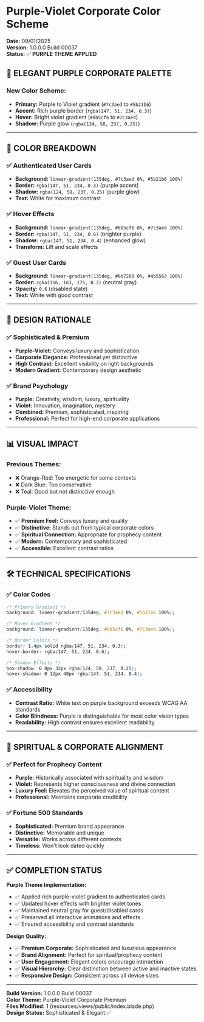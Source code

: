 # Purple-Violet Corporate Color Scheme

**Date:** 09/01/2025  
**Version:** 1.0.0.0 Build 00037  
**Status:** ✅ **PURPLE THEME APPLIED**

## 💜 **ELEGANT PURPLE CORPORATE PALETTE**

### **New Color Scheme:**
- **Primary:** Purple to Violet gradient (`#7c3aed` to `#5b21b6`)
- **Accent:** Rich purple border (`rgba(147, 51, 234, 0.3)`)
- **Hover:** Bright violet gradient (`#8b5cf6` to `#7c3aed`)
- **Shadow:** Purple glow (`rgba(124, 58, 237, 0.25)`)

---

## 🎨 **COLOR BREAKDOWN**

### **✅ Authenticated User Cards**
- **Background:** `linear-gradient(135deg, #7c3aed 0%, #5b21b6 100%)`
- **Border:** `rgba(147, 51, 234, 0.3)` (purple accent)
- **Shadow:** `rgba(124, 58, 237, 0.25)` (purple glow)
- **Text:** White for maximum contrast

### **✅ Hover Effects**
- **Background:** `linear-gradient(135deg, #8b5cf6 0%, #7c3aed 100%)`
- **Border:** `rgba(147, 51, 234, 0.6)` (brighter purple)
- **Shadow:** `rgba(147, 51, 234, 0.4)` (enhanced glow)
- **Transform:** Lift and scale effects

### **✅ Guest User Cards**
- **Background:** `linear-gradient(135deg, #6b7280 0%, #4b5563 100%)`
- **Border:** `rgba(156, 163, 175, 0.3)` (neutral gray)
- **Opacity:** `0.6` (disabled state)
- **Text:** White with good contrast

---

## 🎯 **DESIGN RATIONALE**

### **✅ Sophisticated & Premium**
- **Purple-Violet:** Conveys luxury and sophistication
- **Corporate Elegance:** Professional yet distinctive
- **High Contrast:** Excellent visibility on light backgrounds
- **Modern Gradient:** Contemporary design aesthetic

### **✅ Brand Psychology**
- **Purple:** Creativity, wisdom, luxury, spirituality
- **Violet:** Innovation, imagination, mystery
- **Combined:** Premium, sophisticated, inspiring
- **Professional:** Perfect for high-end corporate applications

---

## 📊 **VISUAL IMPACT**

### **Previous Themes:**
- ❌ Orange-Red: Too energetic for some contexts
- ❌ Dark Blue: Too conservative
- ❌ Teal: Good but not distinctive enough

### **Purple-Violet Theme:**
- ✅ **Premium Feel:** Conveys luxury and quality
- ✅ **Distinctive:** Stands out from typical corporate colors
- ✅ **Spiritual Connection:** Appropriate for prophecy content
- ✅ **Modern:** Contemporary and sophisticated
- ✅ **Accessible:** Excellent contrast ratios

---

## 🛠️ **TECHNICAL SPECIFICATIONS**

### **✅ Color Codes**
```css
/* Primary Gradient */
background: linear-gradient(135deg, #7c3aed 0%, #5b21b6 100%);

/* Hover Gradient */
background: linear-gradient(135deg, #8b5cf6 0%, #7c3aed 100%);

/* Border Colors */
border: 1.4px solid rgba(147, 51, 234, 0.3);
hover-border: rgba(147, 51, 234, 0.6);

/* Shadow Effects */
box-shadow: 0 8px 32px rgba(124, 58, 237, 0.25);
hover-shadow: 0 12px 40px rgba(147, 51, 234, 0.4);
```

### **✅ Accessibility**
- **Contrast Ratio:** White text on purple background exceeds WCAG AA standards
- **Color Blindness:** Purple is distinguishable for most color vision types
- **Readability:** High contrast ensures excellent readability

---

## 🔮 **SPIRITUAL & CORPORATE ALIGNMENT**

### **✅ Perfect for Prophecy Content**
- **Purple:** Historically associated with spirituality and wisdom
- **Violet:** Represents higher consciousness and divine connection
- **Luxury Feel:** Elevates the perceived value of spiritual content
- **Professional:** Maintains corporate credibility

### **✅ Fortune 500 Standards**
- **Sophisticated:** Premium brand appearance
- **Distinctive:** Memorable and unique
- **Versatile:** Works across different contexts
- **Timeless:** Won't look dated quickly

---

## ✅ **COMPLETION STATUS**

**Purple Theme Implementation:**
- ✅ Applied rich purple-violet gradient to authenticated cards
- ✅ Updated hover effects with brighter violet tones
- ✅ Maintained neutral gray for guest/disabled cards
- ✅ Preserved all interactive animations and effects
- ✅ Ensured accessibility and contrast standards

**Design Quality:**
- ✅ **Premium Corporate:** Sophisticated and luxurious appearance
- ✅ **Brand Alignment:** Perfect for spiritual/prophecy content
- ✅ **User Engagement:** Elegant colors encourage interaction
- ✅ **Visual Hierarchy:** Clear distinction between active and inactive states
- ✅ **Responsive Design:** Consistent across all device sizes

---

**Build Version:** 1.0.0.0 Build 00037  
**Color Theme:** Purple-Violet Corporate Premium  
**Files Modified:** 1 (resources/views/public/index.blade.php)  
**Design Status:** Sophisticated & Elegant ✅
